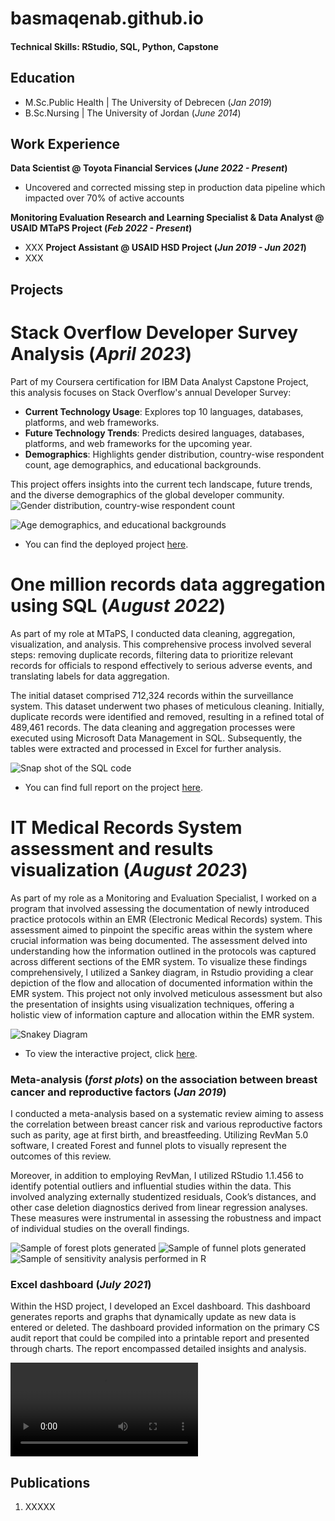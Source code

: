 # basmaqenab.github.io


#### Technical Skills: RStudio, SQL, Python, Capstone 

## Education
- M.Sc.Public Health | The University of Debrecen (_Jan 2019_)
- B.Sc.Nursing | The University of Jordan (_June 2014_)

## Work Experience
**Data Scientist @ Toyota Financial Services (_June 2022 - Present_)**
- Uncovered and corrected missing step in production data pipeline which impacted over 70% of active accounts

**Monitoring Evaluation Research and Learning Specialist & Data Analyst @ USAID MTaPS Project (_Feb 2022 - Present_)**
- XXX
**Project Assistant @ USAID HSD Project (_Jun 2019 - Jun 2021_)**
- XXX

## Projects
# Stack Overflow Developer Survey Analysis (_April 2023_)

Part of my Coursera certification for IBM Data Analyst Capstone Project, this analysis focuses on Stack Overflow's annual Developer Survey:

- **Current Technology Usage**: Explores top 10 languages, databases, platforms, and web frameworks.
- **Future Technology Trends**: Predicts desired languages, databases, platforms, and web frameworks for the upcoming year.
- **Demographics**: Highlights gender distribution, country-wise respondent count, age demographics, and educational backgrounds.

This project offers insights into the current tech landscape, future trends, and the diverse demographics of the global developer community.
![Gender distribution, country-wise respondent count](https://basmaqenab.github.io/pic2.png) 

![Age demographics, and educational backgrounds](https://basmaqenab.github.io/pic1.png) 

- You can find the deployed project [here](https://dataplatform.cloud.ibm.com/dashboards/5499789d-f1a2-46b3-a70f-e18663429467/view/433edb7f30952dee5ef0bde407907907293f7154b6bbd15085d67b495e687597a86945c3c82a4c0cd2400136f7eb105f9c).


# One million records data aggregation using SQL (_August 2022_)   
As part of my role at MTaPS, I conducted data cleaning, aggregation, visualization, and analysis. This comprehensive process involved several steps: removing duplicate records, filtering data to prioritize relevant records for officials to respond effectively to serious adverse events, and translating labels for data aggregation.

The initial dataset comprised 712,324 records within the surveillance system. This dataset underwent two phases of meticulous cleaning. Initially, duplicate records were identified and removed, resulting in a refined total of 489,461 records. The data cleaning and aggregation processes were executed using Microsoft Data Management in SQL. Subsequently, the tables were extracted and processed in Excel for further analysis.

![Snap shot of the SQL code](https://basmaqenab.github.io/pic3.png) 
- You can find full report on the project [here](https://pdf.usaid.gov/pdf_docs/PA00ZVRM.pdf ).

# IT Medical Records System assessment and results visualization (_August 2023_)   

As part of my role as a Monitoring and Evaluation Specialist, I worked on a program that involved assessing the documentation of newly introduced practice protocols within an EMR (Electronic Medical Records) system. This assessment aimed to pinpoint the specific areas within the system where crucial information was being documented.
The assessment delved into understanding how the information outlined in the protocols was captured across different sections of the EMR system. To visualize these findings comprehensively, I utilized a Sankey diagram, in Rstudio providing a clear depiction of the flow and allocation of documented information within the EMR system. This project not only involved meticulous assessment but also the presentation of insights using visualization techniques, offering a holistic view of information capture and allocation within the EMR system.

![Snakey Diagram](https://basmaqenab.github.io/snakey%20diag.png)

- To view the interactive project, click [here](https://drive.google.com/file/d/16UQxvIlJBfhHkap2v_E6LX0bZcYBcr4f/view?usp=drive_link).

### Meta-analysis (_forst plots_) on the association between breast cancer and reproductive factors (_Jan 2019_)   

I conducted a meta-analysis based on a systematic review aiming to assess the correlation between breast cancer risk and various reproductive factors such as parity, age at first birth, and breastfeeding. Utilizing RevMan 5.0 software, I created Forest and funnel plots to visually represent the outcomes of this review.

Moreover, in addition to employing RevMan, I utilized RStudio 1.1.456 to identify potential outliers and influential studies within the data. This involved analyzing externally studentized residuals, Cook’s distances, and other case deletion diagnostics derived from linear regression analyses. These measures were instrumental in assessing the robustness and impact of individual studies on the overall findings.

![Sample of forest plots generated](https://basmaqenab.github.io/pic4.png) 
![Sample of funnel plots generated](https://basmaqenab.github.io/pic5.png) 
![Sample of sensitivity analysis performed in R](https://basmaqenab.github.io/p66.png) 
  
### Excel dashboard (_July 2021_)   
Within the HSD project, I developed an Excel dashboard. This dashboard generates reports and graphs that dynamically update as new data is entered or deleted. The dashboard provided information on the primary CS audit report that could be compiled into a printable report and presented through charts. The report encompassed detailed insights and analysis.

<video src="https://basmaqenab.github.io/R1.mp4" controls="controls" style="max-width: 730px;">
</video>

## Publications
1. XXXXX
